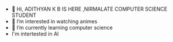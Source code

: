 - 👋 Hi, ADITHYAN K B IS HERE ,NIRMALATE COMPUTER SCIENCE STUDENT
- 👀 I’m interested in watching animes
- 🌱 I’m currently learning computer science
- I'm intertested in AI
 

<!---
Adithyankb5/Adithyankb5 is a ✨ special ✨ repository because its `README.md` (this file) appears on your GitHub profile.
You can click the Preview link to take a look at your changes.
--->

